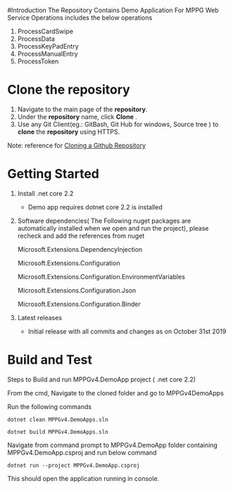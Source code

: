 #Introduction 
The Repository Contains Demo Application For MPPG Web Service Operations includes the below operations

1. ProcessCardSwipe
2. ProcessData
3. ProcessKeyPadEntry
4. ProcessManualEntry
5. ProcessToken

# Clone the repository
 1. Navigate to the main page of the  **repository**. 
 2. Under the  **repository**  name, click  **Clone** .
 3. Use any Git Client(eg.: GitBash, Git Hub for windows, Source tree ) to  **clone**  the  **repository**  using HTTPS.

Note: reference for  [Cloning a Github Repository](https://help.github.com/en/articles/cloning-a-repository)

# Getting Started

1.  Install .net core 2.2

    - Demo app requires dotnet core 2.2 is installed

2.  Software dependencies( The Following nuget packages are automatically installed when we open and run the project), please recheck and add the references from nuget
 

     Microsoft.Extensions.DependencyInjection

     Microsoft.Extensions.Configuration

     Microsoft.Extensions.Configuration.EnvironmentVariables

     Microsoft.Extensions.Configuration.Json
     
     Microsoft.Extensions.Configuration.Binder

   
3.	Latest releases

    - Initial release with all commits and changes as on October 31st 2019

# Build and Test

 Steps to Build and run MPPGv4.DemoApp project ( .net core 2.2)

 From the cmd,  Navigate to the cloned folder and go to MPPGv4DemoApps
    
 Run the following commands
    
 ```dotnet clean MPPGv4.DemoApps.sln```

 ```dotnet build MPPGv4.DemoApps.sln```

 Navigate from command prompt to MPPGv4.DemoApp folder containing MPPGv4.DemoApp.csproj and run below command

 ```dotnet run --project MPPGv4.DemoApp.csproj```

 This should open the application running in console.

